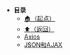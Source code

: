 * **目录**
  * [🏠（起点）](/README)
  * [⬆️（返回）](/study/前端/README)
  * [Axios](/study/前端/04-网络请求库/Axios/README)
  * [JSON和AJAX](/study/前端/04-网络请求库/JSON和AJAX/README)